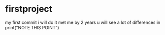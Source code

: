 # firstproject
my first commit
i will do it
met me by 2 years u will see a lot of differences in 
print("NOTE THIS POINT")
